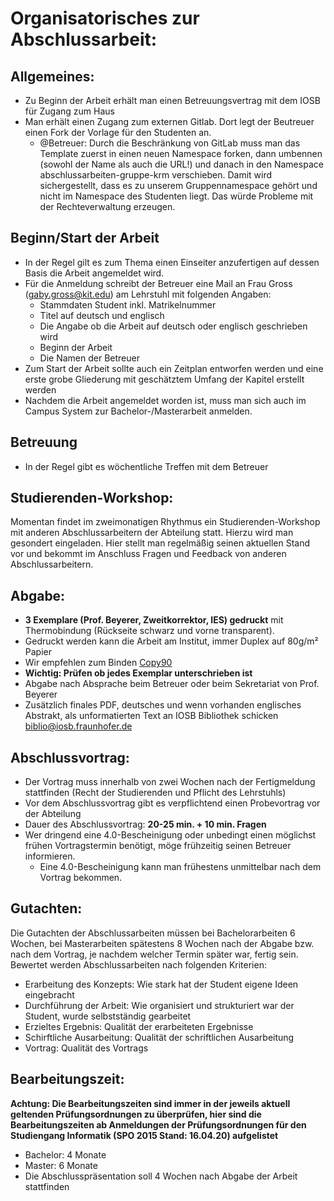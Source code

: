 # Organisatorisches zur Abschlussarbeit:

## Allgemeines:
* Zu Beginn der Arbeit erhält man einen Betreuungsvertrag mit dem IOSB für Zugang zum Haus
* Man erhält einen Zugang zum externen Gitlab. Dort legt der Beutreuer einen Fork der Vorlage für den Studenten an.
  * @Betreuer: Durch die Beschränkung von GitLab muss man das Template zuerst in einen neuen Namespace forken, dann umbennen (sowohl der Name als auch die URL!) und danach in den Namespace abschlussarbeiten-gruppe-krm verschieben. Damit wird sichergestellt, dass es zu unserem Gruppennamespace gehört und nicht im Namespace des Studenten liegt. Das würde Probleme mit der Rechteverwaltung erzeugen.


## Beginn/Start der Arbeit
* In der Regel gilt es zum Thema einen Einseiter anzufertigen auf dessen Basis die Arbeit angemeldet wird.
* Für die Anmeldung schreibt der Betreuer eine Mail an Frau Gross (gaby.gross@kit.edu) am Lehrstuhl mit folgenden Angaben:
  * Stammdaten Student inkl. Matrikelnummer
  * Titel auf deutsch und englisch
  * Die Angabe ob die Arbeit auf deutsch oder englisch geschrieben wird
  * Beginn der Arbeit
  * Die Namen der Betreuer
* Zum Start der Arbeit sollte auch ein Zeitplan entworfen werden und eine erste grobe Gliederung mit geschätztem Umfang der Kapitel erstellt werden
* Nachdem die Arbeit angemeldet worden ist, muss man sich auch im Campus System zur Bachelor-/Masterarbeit anmelden.

## Betreuung
* In der Regel gibt es wöchentliche Treffen mit dem Betreuer

## Studierenden-Workshop:
Momentan findet im zweimonatigen Rhythmus ein Studierenden-Workshop mit anderen Abschlussarbeitern der Abteilung statt. Hierzu wird man gesondert eingeladen. Hier stellt man regelmäßig seinen aktuellen Stand vor und bekommt im Anschluss Fragen und Feedback von anderen Abschlussarbeitern.

## Abgabe:
* **3 Exemplare (Prof. Beyerer, Zweitkorrektor, IES) gedruckt**  mit Thermobindung (Rückseite schwarz und vorne transparent).
* Gedruckt werden kann die Arbeit am Institut, immer Duplex auf 80g/m² Papier
* Wir empfehlen zum Binden [Copy90](https://goo.gl/maps/wtxjWddGmHMHZiiV7)
* **Wichtig: Prüfen ob jedes Exemplar unterschrieben ist**
* Abgabe nach Absprache beim Betreuer oder beim Sekretariat von Prof. Beyerer
* Zusätzlich finales PDF, deutsches und wenn vorhanden englisches Abstrakt, als unformatierten Text an IOSB Bibliothek schicken [biblio@iosb.fraunhofer.de](mailto:biblio@iosb.fraunhofer.de)

## Abschlussvortrag:
* Der Vortrag muss innerhalb von zwei Wochen nach der Fertigmeldung stattfinden (Recht der Studierenden und Pflicht des Lehrstuhls)
* Vor dem Abschlussvortrag gibt es verpflichtend einen Probevortrag vor der Abteilung
* Dauer des Abschlussvortrag: **20-25 min. + 10 min. Fragen**
* Wer dringend eine 4.0-Bescheinigung oder unbedingt einen möglichst frühen Vortragstermin benötigt, möge frühzeitig seinen Betreuer informieren.
  * Eine 4.0-Bescheinigung kann man frühestens unmittelbar nach dem Vortrag bekommen. 
 
## Gutachten:
Die Gutachten der Abschlussarbeiten müssen bei Bachelorarbeiten 6 Wochen, bei Masterarbeiten spätestens 8 Wochen nach der Abgabe bzw. nach dem Vortrag, je nachdem welcher Termin später war,  fertig sein. 
Bewertet werden Abschlussarbeiten nach folgenden Kriterien:
* Erarbeitung des Konzepts: Wie stark hat der Student eigene Ideen eingebracht
* Durchführung der Arbeit: Wie organisiert und strukturiert war der Student, wurde selbstständig gearbeitet
* Erzieltes Ergebnis: Qualität der erarbeiteten Ergebnisse
* Schirftliche Ausarbeitung: Qualität der schriftlichen Ausarbeitung
* Vortrag: Qualität des Vortrags

## Bearbeitungszeit: 
**Achtung: Die Bearbeitungszeiten sind immer in der jeweils aktuell geltenden Prüfungsordnungen zu überprüfen, hier sind die Bearbeitungszeiten ab Anmeldungen der Prüfungsordnungen für den Studiengang Informatik (SPO 2015 Stand: 16.04.20) aufgelistet**
* Bachelor: 4 Monate
* Master: 6 Monate
* Die Abschlusspräsentation soll 4 Wochen nach Abgabe der Arbeit stattfinden
 
